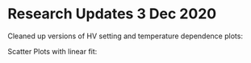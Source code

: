 # Research Updates 3 Dec 2020

Cleaned up versions of HV setting and temperature dependence plots:


Scatter Plots with linear fit:
